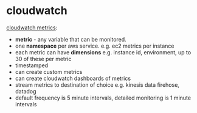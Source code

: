 # cloudwatch

[cloudwatch metrics](https://www.udemy.com/course/aws-certified-solutions-architect-associate-saa-c03/learn/lecture/13723108#lecture-article):
* **metric** - any variable that can be monitored. 
* one **namespace** per aws service. e.g. ec2 metrics per instance
* each metric can have **dimensions** e.g. instance id, environment, up to 30 of these per metric
* timestamped
* can create custom metrics
* can create cloudwatch dashboards of metrics
* stream metrics to destination of choice e.g. kinesis data firehose, datadog
* default frequency is 5 minute intervals, detailed monitoring is 1 minute intervals